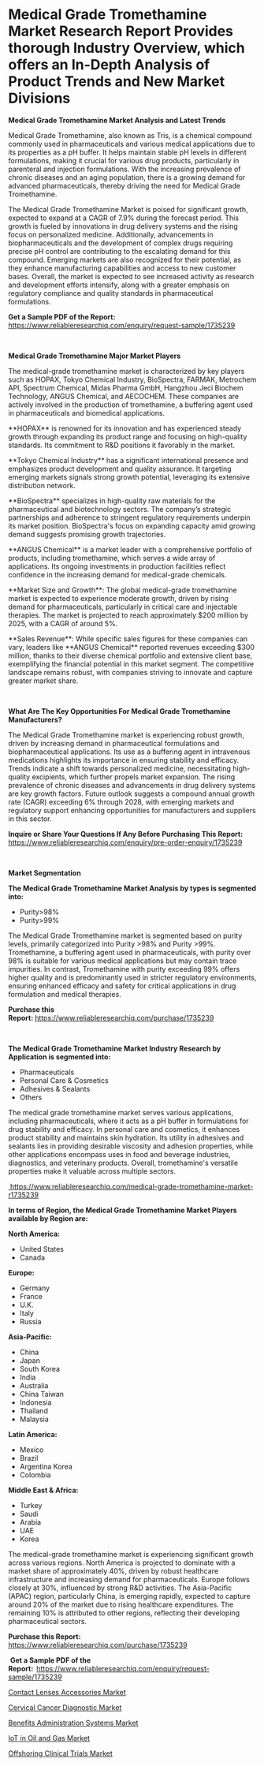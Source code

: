 <p><h1>Medical Grade Tromethamine Market Research Report Provides thorough Industry Overview, which offers an In-Depth Analysis of Product Trends and New Market Divisions</h1></p><p><strong>Medical Grade Tromethamine Market Analysis and Latest Trends</strong></p>
<p><p>Medical Grade Tromethamine, also known as Tris, is a chemical compound commonly used in pharmaceuticals and various medical applications due to its properties as a pH buffer. It helps maintain stable pH levels in different formulations, making it crucial for various drug products, particularly in parenteral and injection formulations. With the increasing prevalence of chronic diseases and an aging population, there is a growing demand for advanced pharmaceuticals, thereby driving the need for Medical Grade Tromethamine.</p><p>The Medical Grade Tromethamine Market is poised for significant growth, expected to expand at a CAGR of 7.9% during the forecast period. This growth is fueled by innovations in drug delivery systems and the rising focus on personalized medicine. Additionally, advancements in biopharmaceuticals and the development of complex drugs requiring precise pH control are contributing to the escalating demand for this compound. Emerging markets are also recognized for their potential, as they enhance manufacturing capabilities and access to new customer bases. Overall, the market is expected to see increased activity as research and development efforts intensify, along with a greater emphasis on regulatory compliance and quality standards in pharmaceutical formulations.</p></p>
<p><strong>Get a Sample PDF of the Report:&nbsp;</strong> <a href="https://www.reliableresearchiq.com/enquiry/request-sample/1735239?utm_campaign=1094&utm_medium=2&utm_source=Github&utm_content=ia&utm_term=18122024&utm_id=medical-grade-tromethamine">https://www.reliableresearchiq.com/enquiry/request-sample/1735239</a></p>
<p>&nbsp;</p>
<p><strong>Medical Grade Tromethamine Major Market Players</strong></p>
<p><p>The medical-grade tromethamine market is characterized by key players such as HOPAX, Tokyo Chemical Industry, BioSpectra, FARMAK, Metrochem API, Spectrum Chemical, Midas Pharma GmbH, Hangzhou Jeci Biochem Technology, ANGUS Chemical, and AECOCHEM. These companies are actively involved in the production of tromethamine, a buffering agent used in pharmaceuticals and biomedical applications.</p><p>**HOPAX** is renowned for its innovation and has experienced steady growth through expanding its product range and focusing on high-quality standards. Its commitment to R&D positions it favorably in the market.</p><p>**Tokyo Chemical Industry** has a significant international presence and emphasizes product development and quality assurance. It targeting emerging markets signals strong growth potential, leveraging its extensive distribution network.</p><p>**BioSpectra** specializes in high-quality raw materials for the pharmaceutical and biotechnology sectors. The company’s strategic partnerships and adherence to stringent regulatory requirements underpin its market position. BioSpectra's focus on expanding capacity amid growing demand suggests promising growth trajectories.</p><p>**ANGUS Chemical** is a market leader with a comprehensive portfolio of products, including tromethamine, which serves a wide array of applications. Its ongoing investments in production facilities reflect confidence in the increasing demand for medical-grade chemicals.</p><p>**Market Size and Growth**: The global medical-grade tromethamine market is expected to experience moderate growth, driven by rising demand for pharmaceuticals, particularly in critical care and injectable therapies. The market is projected to reach approximately $200 million by 2025, with a CAGR of around 5%.</p><p>**Sales Revenue**: While specific sales figures for these companies can vary, leaders like **ANGUS Chemical** reported revenues exceeding $300 million, thanks to their diverse chemical portfolio and extensive client base, exemplifying the financial potential in this market segment. The competitive landscape remains robust, with companies striving to innovate and capture greater market share.</p></p>
<p>&nbsp;</p>
<p><strong>What Are The Key Opportunities For Medical Grade Tromethamine Manufacturers?</strong></p>
<p><p>The Medical Grade Tromethamine market is experiencing robust growth, driven by increasing demand in pharmaceutical formulations and biopharmaceutical applications. Its use as a buffering agent in intravenous medications highlights its importance in ensuring stability and efficacy. Trends indicate a shift towards personalized medicine, necessitating high-quality excipients, which further propels market expansion. The rising prevalence of chronic diseases and advancements in drug delivery systems are key growth factors. Future outlook suggests a compound annual growth rate (CAGR) exceeding 6% through 2028, with emerging markets and regulatory support enhancing opportunities for manufacturers and suppliers in this sector.</p></p>
<p><strong>Inquire or Share Your Questions If Any Before Purchasing This Report:</strong> <a href="https://www.reliableresearchiq.com/enquiry/pre-order-enquiry/1735239?utm_campaign=1094&utm_medium=2&utm_source=Github&utm_content=ia&utm_term=18122024&utm_id=medical-grade-tromethamine">https://www.reliableresearchiq.com/enquiry/pre-order-enquiry/1735239</a></p>
<p>&nbsp;</p>
<p><strong>Market Segmentation</strong></p>
<p><strong>The Medical Grade Tromethamine Market Analysis by types is segmented into:</strong></p>
<p><ul><li>Purity>98%</li><li>Purity>99%</li></ul></p>
<p><p>The Medical Grade Tromethamine market is segmented based on purity levels, primarily categorized into Purity >98% and Purity >99%. Tromethamine, a buffering agent used in pharmaceuticals, with purity over 98% is suitable for various medical applications but may contain trace impurities. In contrast, Tromethamine with purity exceeding 99% offers higher quality and is predominantly used in stricter regulatory environments, ensuring enhanced efficacy and safety for critical applications in drug formulation and medical therapies.</p></p>
<p><strong>Purchase this Report:&nbsp;</strong><a href="https://www.reliableresearchiq.com/purchase/1735239?utm_campaign=1094&utm_medium=2&utm_source=Github&utm_content=ia&utm_term=18122024&utm_id=medical-grade-tromethamine">https://www.reliableresearchiq.com/purchase/1735239</a></p>
<p>&nbsp;</p>
<p><strong>The Medical Grade Tromethamine Market Industry Research by Application is segmented into:</strong></p>
<p><ul><li>Pharmaceuticals</li><li>Personal Care & Cosmetics</li><li>Adhesives & Sealants</li><li>Others</li></ul></p>
<p><p>The medical grade tromethamine market serves various applications, including pharmaceuticals, where it acts as a pH buffer in formulations for drug stability and efficacy. In personal care and cosmetics, it enhances product stability and maintains skin hydration. Its utility in adhesives and sealants lies in providing desirable viscosity and adhesion properties, while other applications encompass uses in food and beverage industries, diagnostics, and veterinary products. Overall, tromethamine's versatile properties make it valuable across multiple sectors.</p></p>
<p><a href="https://www.reliableresearchiq.com/medical-grade-tromethamine-market-r1735239?utm_campaign=1094&utm_medium=2&utm_source=Github&utm_content=ia&utm_term=18122024&utm_id=medical-grade-tromethamine">&nbsp;https://www.reliableresearchiq.com/medical-grade-tromethamine-market-r1735239</a></p>
<p><strong>In terms of Region, the Medical Grade Tromethamine Market Players available by Region are:</strong></p>
<p>
    <p> <strong> North America: </strong>
        <ul>
            <li>United States</li>
            <li>Canada</li>
        </ul>
        </p> 
    <p> <strong> Europe: </strong>
        <ul>
            <li>Germany</li>
            <li>France</li>
            <li>U.K.</li>
            <li>Italy</li>
            <li>Russia</li>
        </ul>
        </p> 
    <p> <strong> Asia-Pacific: </strong>
        <ul>
            <li>China</li>
            <li>Japan</li>
            <li>South Korea</li>
            <li>India</li>
            <li>Australia</li>
            <li>China Taiwan</li>
            <li>Indonesia</li>
            <li>Thailand</li>
            <li>Malaysia</li>
        </ul>
        </p> 
    <p> <strong> Latin America: </strong>
        <ul>
            <li>Mexico</li>
            <li>Brazil</li>
            <li>Argentina Korea</li>
            <li>Colombia</li>
        </ul>
        </p> 
    <p> <strong> Middle East & Africa: </strong>
        <ul>
            <li>Turkey</li>
            <li>Saudi</li>
            <li>Arabia</li>
            <li>UAE</li>
            <li>Korea</li>
        </ul>
    </p>
    </p>
<p><p>The medical-grade tromethamine market is experiencing significant growth across various regions. North America is projected to dominate with a market share of approximately 40%, driven by robust healthcare infrastructure and increasing demand for pharmaceuticals. Europe follows closely at 30%, influenced by strong R&D activities. The Asia-Pacific (APAC) region, particularly China, is emerging rapidly, expected to capture around 20% of the market due to rising healthcare expenditures. The remaining 10% is attributed to other regions, reflecting their developing pharmaceutical sectors.</p></p>
<p><strong>Purchase this Report: </strong><a href="https://www.reliableresearchiq.com/purchase/1735239?utm_campaign=1094&utm_medium=2&utm_source=Github&utm_content=ia&utm_term=18122024&utm_id=medical-grade-tromethamine">https://www.reliableresearchiq.com/purchase/1735239</a></p>
<p>&nbsp;<strong>Get a Sample PDF of the Report:&nbsp;&nbsp;</strong><a href="https://www.reliableresearchiq.com/enquiry/request-sample/1735239?utm_campaign=1094&utm_medium=2&utm_source=Github&utm_content=ia&utm_term=18122024&utm_id=medical-grade-tromethamine">https://www.reliableresearchiq.com/enquiry/request-sample/1735239</a></p>
<p><strong></strong></p>
<p><p><a href="https://www.linkedin.com/pulse/key-trends-growth-drivers-contact-lenses-accessories-market-swkhe?utm_campaign=1094&utm_medium=2&utm_source=Github&utm_content=ia&utm_term=18122024&utm_id=medical-grade-tromethamine">Contact Lenses Accessories Market</a></p><p><a href="https://www.linkedin.com/pulse/in-depth-cervical-cancer-diagnostic-market-analysis-expansion-or8pe?utm_campaign=1094&utm_medium=2&utm_source=Github&utm_content=ia&utm_term=18122024&utm_id=medical-grade-tromethamine">Cervical Cancer Diagnostic Market</a></p><p><a href="https://www.linkedin.com/pulse/current-size-growth-projection-benefits-administration-oi4ve?utm_campaign=1094&utm_medium=2&utm_source=Github&utm_content=ia&utm_term=18122024&utm_id=medical-grade-tromethamine">Benefits Administration Systems Market</a></p><p><a href="https://www.linkedin.com/pulse/forecast-of48-cagr-study-iot-oil-gas-market-analysis-report-iehce?utm_campaign=1094&utm_medium=2&utm_source=Github&utm_content=ia&utm_term=18122024&utm_id=medical-grade-tromethamine">IoT in Oil and Gas Market</a></p><p><a href="https://www.linkedin.com/pulse/growth-journey-offshoring-clinical-trials-market-6jube?utm_campaign=1094&utm_medium=2&utm_source=Github&utm_content=ia&utm_term=18122024&utm_id=medical-grade-tromethamine">Offshoring Clinical Trials Market</a></p></p>